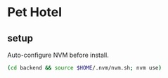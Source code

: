 # Pet Hotel

## setup

Auto-configure NVM before install.

```sh
(cd backend && source $HOME/.nvm/nvm.sh; nvm use)
```
